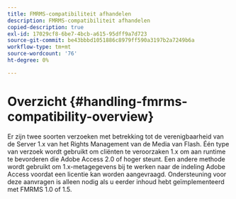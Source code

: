 ```yaml
---
title: FMRMS-compatibiliteit afhandelen
description: FMRMS-compatibiliteit afhandelen
copied-description: true
exl-id: 17029cf8-6be7-4bcb-a615-95dff9a7d723
source-git-commit: be43bbbd1051886c8979ff590a3197b2a7249b6a
workflow-type: tm+mt
source-wordcount: '76'
ht-degree: 0%

---
```


# Overzicht {#handling-fmrms-compatibility-overview}

Er zijn twee soorten verzoeken met betrekking tot de verenigbaarheid van de Server 1.x van het Rights Management van de Media van Flash. Één type van verzoek wordt gebruikt om cliënten te veroorzaken 1.x om aan runtime te bevorderen die Adobe Access 2.0 of hoger steunt. Een andere methode wordt gebruikt om 1.x-metagegevens bij te werken naar de indeling Adobe Access voordat een licentie kan worden aangevraagd. Ondersteuning voor deze aanvragen is alleen nodig als u eerder inhoud hebt geïmplementeerd met FMRMS 1.0 of 1.5.
